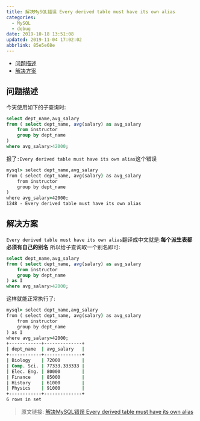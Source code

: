 ```yaml
---
title: 解决MySQL错误 Every derived table must have its own alias
categories: 
  - MySQL
  - debug
date: 2019-10-18 13:51:08
updated: 2019-11-04 17:02:02
abbrlink: 85e5e68e
---
```

- [问题描述](/blog/85e5e68e/#问题描述)
- [解决方案](/blog/85e5e68e/#解决方案)

<!--more-->
<script src="https://cdn.bootcss.com/jquery/3.4.0/jquery.slim.min.js"></script>
<script>$(document).ready(function () {$(".post-body > ul:nth-child(1)").hide();});</script>

<!--end-->
## 问题描述 ##
今天使用如下的子查询时:
```sql
select dept_name,avg_salary
from ( select dept_name, avg(salary) as avg_salary
    from instructor 
    group by dept_name
)
where avg_salary>42000;
```
报了`:Every derived table must have its own alias`这个错误
```cmd
mysql> select dept_name,avg_salary
from ( select dept_name, avg(salary) as avg_salary
    from instructor 
    group by dept_name
)
where avg_salary>42000;
1248 - Every derived table must have its own alias
```
## 解决方案 ##
`Every derived table must have its own alias`翻译成中文就是:**每个派生表都必须有自己的别名**
所以给子查询取一个别名即可:
```sql
select dept_name,avg_salary
from ( select dept_name, avg(salary) as avg_salary
    from instructor 
    group by dept_name
) as I
where avg_salary>42000;
```
这样就能正常执行了:
```cmd
mysql> select dept_name,avg_salary
from ( select dept_name, avg(salary) as avg_salary
    from instructor 
    group by dept_name
) as I
where avg_salary>42000;
+------------+--------------+
| dept_name  | avg_salary   |
+------------+--------------+
| Biology    | 72000        |
| Comp. Sci. | 77333.333333 |
| Elec. Eng. | 80000        |
| Finance    | 85000        |
| History    | 61000        |
| Physics    | 91000        |
+------------+--------------+
6 rows in set
```

>原文链接: [解决MySQL错误 Every derived table must have its own alias](https://lanlan2017.github.io/blog/85e5e68e/)
